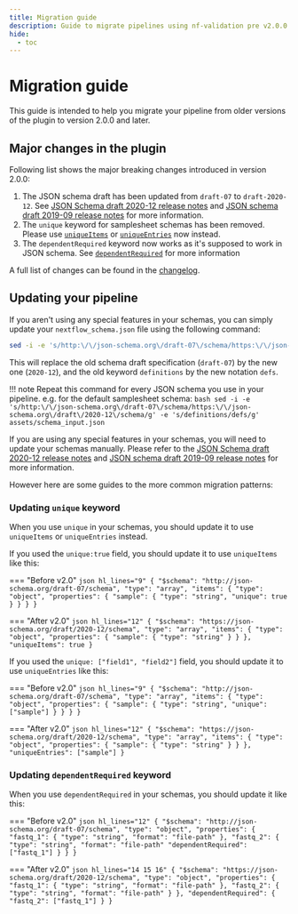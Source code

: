 ```yaml
---
title: Migration guide
description: Guide to migrate pipelines using nf-validation pre v2.0.0 to after v2.0.0
hide:
  - toc
---
```


# Migration guide

This guide is intended to help you migrate your pipeline from older versions of the plugin to version 2.0.0 and later.

## Major changes in the plugin

Following list shows the major breaking changes introduced in version 2.0.0:

1. The JSON schema draft has been updated from `draft-07` to `draft-2020-12`. See [JSON Schema draft 2020-12 release notes](https://json-schema.org/draft/2020-12/release-notes) and [JSON schema draft 2019-09 release notes](https://json-schema.org/draft/2019-09/release-notes) for more information.
2. The `unique` keyword for samplesheet schemas has been removed. Please use [`uniqueItems`](https://json-schema.org/understanding-json-schema/reference/array#uniqueItems) or [`uniqueEntries`](nextflow_schema/nextflow_schema_specification.md#uniqueentries) now instead.
3. The `dependentRequired` keyword now works as it's supposed to work in JSON schema. See [`dependentRequired`](https://json-schema.org/understanding-json-schema/reference/conditionals#dependentRequired) for more information

A full list of changes can be found in the [changelog](../CHANGELOG.md).

## Updating your pipeline

If you aren't using any special features in your schemas, you can simply update your `nextflow_schema.json` file using the following command:

```bash
sed -i -e 's/http:\/\/json-schema.org\/draft-07\/schema/https:\/\/json-schema.org\/draft\/2020-12\/schema/g' -e 's/definitions/defs/g' nextflow_schema.json
```

This will replace the old schema draft specification (`draft-07`) by the new one (`2020-12`), and the old keyword `definitions` by the new notation `defs`.

!!! note
Repeat this command for every JSON schema you use in your pipeline. e.g. for the default samplesheet schema:
`bash sed -i -e 's/http:\/\/json-schema.org\/draft-07\/schema/https:\/\/json-schema.org\/draft\/2020-12\/schema/g' -e 's/definitions/defs/g' assets/schema_input.json `

If you are using any special features in your schemas, you will need to update your schemas manually. Please refer to the [JSON Schema draft 2020-12 release notes](https://json-schema.org/draft/2020-12/release-notes) and [JSON schema draft 2019-09 release notes](https://json-schema.org/draft/2019-09/release-notes) for more information.

However here are some guides to the more common migration patterns:

### Updating `unique` keyword

When you use `unique` in your schemas, you should update it to use `uniqueItems` or `uniqueEntries` instead.

If you used the `unique:true` field, you should update it to use `uniqueItems` like this:

=== "Before v2.0"
`json hl_lines="9" { "$schema": "http://json-schema.org/draft-07/schema", "type": "array", "items": { "type": "object", "properties": { "sample": { "type": "string", "unique": true } } } } `

=== "After v2.0"
`json hl_lines="12" { "$schema": "https://json-schema.org/draft/2020-12/schema", "type": "array", "items": { "type": "object", "properties": { "sample": { "type": "string" } } }, "uniqueItems": true } `

If you used the `unique: ["field1", "field2"]` field, you should update it to use `uniqueEntries` like this:

=== "Before v2.0"
`json hl_lines="9" { "$schema": "http://json-schema.org/draft-07/schema", "type": "array", "items": { "type": "object", "properties": { "sample": { "type": "string", "unique": ["sample"] } } } } `

=== "After v2.0"
`json hl_lines="12" { "$schema": "https://json-schema.org/draft/2020-12/schema", "type": "array", "items": { "type": "object", "properties": { "sample": { "type": "string" } } }, "uniqueEntries": ["sample"] } `

### Updating `dependentRequired` keyword

When you use `dependentRequired` in your schemas, you should update it like this:

=== "Before v2.0"
`json hl_lines="12" { "$schema": "http://json-schema.org/draft-07/schema", "type": "object", "properties": { "fastq_1": { "type": "string", "format": "file-path" }, "fastq_2": { "type": "string", "format": "file-path" "dependentRequired": ["fastq_1"] } } } `

=== "After v2.0"
`json hl_lines="14 15 16" { "$schema": "https://json-schema.org/draft/2020-12/schema", "type": "object", "properties": { "fastq_1": { "type": "string", "format": "file-path" }, "fastq_2": { "type": "string", "format": "file-path" } }, "dependentRequired": { "fastq_2": ["fastq_1"] } } `

